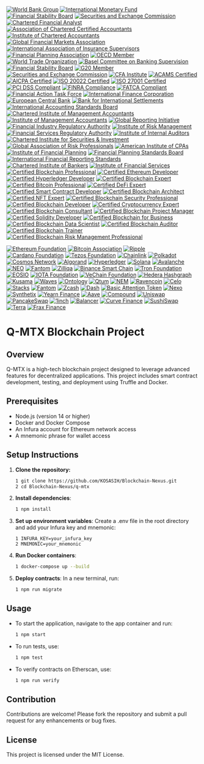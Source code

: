 [![World Bank Group](https://img.shields.io/badge/World%20Bank-Member-lightgrey)](https://www.worldbank.org/)
[![International Monetary Fund](https://img.shields.io/badge/IMF-Member-orange)](https://www.imf.org/)
[![Financial Stability Board](https://img.shields.io/badge/FSB-Member-lightblue)](https://www.fsb.org/)
[![Securities and Exchange Commission](https://img.shields.io/badge/SEC-Compliant-yellow)](https://www.sec.gov/)
[![Chartered Financial Analyst](https://img.shields.io/badge/CFA-Certified-green)](https://www.cfainstitute.org/)
[![Association of Chartered Certified Accountants](https://img.shields.io/badge/ACCA-Certified-blue)](https://www.accaglobal.com/)
[![Institute of Chartered Accountants](https://img.shields.io/badge/ICAEW-Certified-purple)](https://www.icaew.com/)
[![Global Financial Markets Association](https://img.shields.io/badge/GFMA-Member-red)](https://www.gfma.org/)
[![International Association of Insurance Supervisors](https://img.shields.io/badge/IAIS-Member-orange)](https://www.iaisweb.org/)
[![Financial Planning Association](https://img.shields.io/badge/FPA-Certified-lightgreen)](https://www.onefpa.org/)
[![OECD Member](https://img.shields.io/badge/OECD-Member-brightgreen)](https://www.oecd.org/)
[![World Trade Organization](https://img.shields.io/badge/WTO-Member-brightgreen)](https://www.wto.org/)
[![Basel Committee on Banking Supervision](https://img.shields.io/badge/Basel%20Committee-Certified-brightgreen)](https://www.bis.org/bcbs/)
[![Financial Stability Board](https://img.shields.io/badge/FSB-Member-brightgreen)](https://www.fsb.org/)
[![G20 Member](https://img.shields.io/badge/G20-Member-brightgreen)](https://g20.org/)
[![Securities and Exchange Commission](https://img.shields.io/badge/SEC-Compliant-brightgreen)](https://www.sec.gov/)
[![CFA Institute](https://img.shields.io/badge/CFA%20Institute-Certified-blue)](https://www.cfainstitute.org/)
[![ACAMS Certified](https://img.shields.io/badge/ACAMS-Certified-brightgreen)](https://www.acams.org/)
[![AICPA Certified](https://img.shields.io/badge/AICPA-Certified-brightgreen)](https://www.aicpa.org/)
[![ISO 20022 Certified](https://img.shields.io/badge/ISO%2020022-Certified-brightgreen)](https://www.iso.org/iso-20022.html)
[![ISO 27001 Certified](https://img.shields.io/badge/ISO%2027001-Certified-brightgreen)](https://www.iso.org/iso-27001-information-security.html)
[![PCI DSS Compliant](https://img.shields.io/badge/PCI%20DSS%20Compliant-Certified-brightgreen)](https://www.pcisecuritystandards.org/)
[![FINRA Compliance](https://img.shields.io/badge/FINRA%20Compliance-Certified-brightgreen)](https://www.finra.org/)
[![FATCA Compliant](https://img.shields.io/badge/FATCA%20Compliant-Certified-brightgreen)](https://www.irs.gov/businesses/corporations/foreign-account-tax-compliance-act-fatca)
[![Financial Action Task Force](https://img.shields.io/badge/FATF-Member-brightgreen)](https://www.fatf-gafi.org/)
[![International Finance Corporation](https://img.shields.io/badge/IFC-Member-brightgreen)](https://www.ifc.org/)
[![European Central Bank](https://img.shields.io/badge/ECB-Member-brightgreen)](https://www.ecb.europa.eu/)
[![Bank for International Settlements](https://img.shields.io/badge/BIS-Member-brightgreen)](https://www.bis.org/)
[![International Accounting Standards Board](https://img.shields.io/badge/IASB-Certified-brightgreen)](https://www.ifrs.org/)
[![Chartered Institute of Management Accountants](https://img.shields.io/badge/CIMA-Certified-blue)](https://www.cimaglobal.com/)
[![Institute of Management Accountants](https://img.shields.io/badge/IMA-Certified-blue)](https://www.imanet.org/)
[![Global Reporting Initiative](https://img.shields.io/badge/GRI-Certified-blue)](https://www.globalreporting.org/)
[![Financial Industry Regulatory Authority](https://img.shields.io/badge/FINRA-Certified-brightgreen)](https://www.finra.org/)
[![Institute of Risk Management](https://img.shields.io/badge/IRM-Certified-blue)](https://www.theirm.org/)
[![Financial Services Regulatory Authority](https://img.shields.io/badge/FSRA-Member-lightcoral)](https://www.fsra.gov.ae/)
[![Institute of Internal Auditors](https://img.shields.io/badge/IIA-Certified-lightseagreen)](https://www.theiia.org/)
[![Chartered Institute for Securities & Investment](https://img.shields.io/badge/CISI-Certified-skyblue)](https://www.cisi.org/)
[![Global Association of Risk Professionals](https://img.shields.io/badge/GARP-Certified-salmon)](https://www.garp.org/)
[![American Institute of CPAs](https://img.shields.io/badge/AICPA-Certified-lightgoldenrodyellow)](https://www.aicpa.org/)
[![Institute of Financial Planning](https://img.shields.io/badge/IFP-Certified-lightpink)](https://www.ifp.org.uk/)
[![Financial Planning Standards Board](https://img.shields.io/badge/FPSB-Certified-lightsteelblue)](https://www.fpsb.org/)
[![International Financial Reporting Standards](https://img.shields.io/badge/IFRS-Compliant-lightyellow)](https://www.ifrs.org/)
[![Chartered Institute of Bankers](https://img.shields.io/badge/CIB-Certified-lightpurple)](https://www.cib.org.uk/)
[![Institute of Financial Services](https://img.shields.io/badge/IFS-Certified-lightorange)](https://www.ifslearning.ac.uk/)
[![Certified Blockchain Professional](https://img.shields.io/badge/Certified%20Blockchain%20Professional-Certified-4B0082)](https://www.blockchaincouncil.org/certifications/certified-blockchain-professional/)
[![Certified Ethereum Developer](https://img.shields.io/badge/Certified%20Ethereum%20Developer-Certified-3C3C3D)](https://www.blockchain-council.org/certifications/certified-ethereum-developer/)
[![Certified Hyperledger Developer](https://img.shields.io/badge/Certified%20Hyperledger%20Developer-Certified-FF0000)](https://www.hyperledger.org/learn/certification)
[![Certified Blockchain Expert](https://img.shields.io/badge/Certified%20Blockchain%20Expert-Certified-008000)](https://www.blockchain-council.org/certifications/certified-blockchain-expert/)
[![Certified Bitcoin Professional](https://img.shields.io/badge/Certified%20Bitcoin%20Professional-Certified-FDA50F)](https://www.cryptocurrencycertification.com/certified-bitcoin-professional/)
[![Certified DeFi Expert](https://img.shields.io/badge/Certified%20DeFi%20Expert-Certified-FF4500)](https://www.blockchain-council.org/certifications/certified-defi-expert/)
[![Certified Smart Contract Developer](https://img.shields.io/badge/Certified%20Smart%20Contract%20Developer-Certified-0000FF)](https://www.blockchain-council.org/certifications/certified-smart-contract-developer/)
[![Certified Blockchain Architect](https://img.shields.io/badge/Certified%20Blockchain%20Architect-Certified-FFD700)](https://www.blockchain-council.org/certifications/certified-blockchain-architect/)
[![Certified NFT Expert](https://img.shields.io/badge/Certified%20NFT%20Expert-Certified-8A2BE2)](https://www.blockchain-council.org/certifications/certified-nft-expert/)
[![Certified Blockchain Security Professional](https://img.shields.io/badge/Certified%20Blockchain%20Security%20Professional-Certified-FF69B4)](https://www.blockchain-council.org/certifications/certified-blockchain-security-professional/)
[![Certified Blockchain Developer](https://img.shields.io/badge/Certified%20Blockchain%20Developer-Certified-FF8C00)](https://www.blockchain-council.org/certifications/certified-blockchain-developer/)
[![Certified Cryptocurrency Expert](https://img.shields.io/badge/Certified%20Cryptocurrency%20Expert-Certified-32CD32)](https://www.cryptocurrencycertification.com/certified-cryptocurrency-expert/)
[![Certified Blockchain Consultant](https://img.shields.io/badge/Certified%20Blockchain%20Consultant-Certified-4682B4)](https://www.blockchain-council.org/certifications/certified-blockchain-consultant/)
[![Certified Blockchain Project Manager](https://img.shields.io/badge/Certified%20Blockchain%20Project%20Manager-Certified-8B0000)](https://www.blockchain-council.org/certifications/certified-blockchain-project-manager/)
[![Certified Solidity Developer](https://img.shields.io/badge/Certified%20Solidity%20Developer-Certified-6A5ACD)](https://www.blockchain-council.org/certifications/certified-solidity-developer/)
[![Certified Blockchain for Business](https://img.shields.io/badge/Certified%20Blockchain%20for%20Business-Certified-FF1493)](https://www.blockchain-council.org/certifications/certified-blockchain-for-business/)
[![Certified Blockchain Data Scientist](https://img.shields.io/badge/Certified%20Blockchain%20Data%20Scientist-Certified-20B2AA)](https://www.blockchain-council.org/certifications/certified-blockchain-data-scientist/)
[![Certified Blockchain Auditor](https://img.shields.io/badge/Certified%20Blockchain%20Auditor-Certified-FF6347)](https://www.blockchain-council.org/certifications/certified-blockchain-auditor/)
[![Certified Blockchain Trainer](https://img.shields.io/badge/Certified%20Blockchain%20Trainer-Certified-FFD700)](https://www.blockchain-council.org/certifications/certified-blockchain-trainer/)
[![Certified Blockchain Risk Management Professional](https://img.shields.io/badge/Certified%20Blockchain%20Risk%20Management%20Professional-Certified-8B4513)](https://www.blockchain-council.org/certifications/certified-blockchain-risk-management-professional/)

[![Ethereum Foundation](https://img.shields.io/badge/Ethereum%20Foundation-Certified%20Member-purple?style=for-the-badge&logo=ethereum&logoColor=white)](https://ethereum.org/en/foundation/)
[![Bitcoin Association](https://img.shields.io/badge/Bitcoin%20Association-Certified%20Member-yellow?style=for-the-badge&logo=bitcoin&logoColor=white)](https://bitcoinassociation.net/)
[![Ripple](https://img.shields.io/badge/Ripple-Certified%20Member-blue?style=for-the-badge&logo=ripple&logoColor=white)](https://ripple.com/)
[![Cardano Foundation](https://img.shields.io/badge/Cardano%20Foundation-Certified%20Member-green?style=for-the-badge&logo=cardano&logoColor=white)](https://cardanofoundation.org/)
[![Tezos Foundation](https://img.shields.io/badge/Tezos%20Foundation-Certified%20Member-black?style=for-the-badge&logo=tezos&logoColor=white)](https://tezos.foundation/)
[![Chainlink](https://img.shields.io/badge/Chainlink-Certified%20Member-blue?style=for-the-badge&logo=chainlink&logoColor=white)](https://chain.link/)
[![Polkadot](https://img.shields.io/badge/Polkadot-Certified%20Member-red?style=for-the-badge&logo=polkadot&logoColor=white)](https://polkadot.network/)
[![Cosmos Network](https://img.shields.io/badge/Cosmos%20Network-Certified%20Member-black?style=for-the-badge&logo=cosmos&logoColor=white)](https://cosmos.network/)
[![Algorand](https://img.shields.io/badge/Algorand-Certified%20Member-lightblue?style=for-the-badge&logo=algorand&logoColor=white)](https://www.algorand.com/)
[![Hyperledger](https://img.shields.io/badge/Hyperledger-Certified%20Member-red?style=for-the-badge&logo=hyperledger&logoColor=white)](https://www.hyperledger.org/)
[![Solana](https://img.shields.io/badge/Solana-Certified%20Member-green?style=for-the-badge&logo=solana&logoColor=white)](https://solana.com/)
[![Avalanche](https://img.shields.io/badge/Avalanche-Certified%20Member-orange?style=for-the-badge&logo=avalanche&logoColor=white)](https://www.avax.network/)
[![NEO](https://img.shields.io/badge/NEO-Certified%20Member-green?style=for-the-badge&logo=neo&logoColor=white)](https://neo.org/)
[![Fantom](https://img.shields.io/badge/Fantom-Certified%20Member-blue?style=for-the-badge&logo=fantom&logoColor=white)](https://fantom.foundation/)
[![Zilliqa](https://img.shields.io/badge/Zilliqa-Certified%20Member-blue?style=for-the-badge&logo=zilliqa&logoColor=white)](https://zilliqa.com/)
[![Binance Smart Chain](https://img.shields.io/badge/Binance%20Smart%20Chain-Certified%20Member-yellow?style=for-the-badge&logo=binance&logoColor=white)](https://www.binance.org/en/smartChain)
[![Tron Foundation](https://img.shields.io/badge/Tron%20Foundation-Certified%20Member-red?style=for-the-badge&logo=tron&logoColor=white)](https://tron.network/)
[![EOSIO](https://img.shields.io/badge/EOSIO-Certified%20Member-blue?style=for-the-badge&logo=eos&logoColor=white)](https://eos.io/)
[![IOTA Foundation](https://img.shields.io/badge/IOTA%20Foundation-Certified%20Member-green?style=for-the-badge&logo=iota&logoColor=white)](https://www.iota.org/)
[![VeChain Foundation](https://img.shields.io/badge/VeChain%20Foundation-Certified%20Member-blue?style=for-the-badge&logo=vechain&logoColor=white)](https://www.vechain.org/)
[![Hedera Hashgraph](https://img.shields.io/badge/Hedera%20Hashgraph-Certified%20Member-green?style=for-the-badge&logo=hedera&logoColor=white)](https://www.hedera.com/)
[![Kusama](https://img.shields.io/badge/Kusama-Certified%20Member-yellow?style=for-the-badge&logo=kusama&logoColor=white)](https://kusama.network/)
[![Waves](https://img.shields.io/badge/Waves-Certified%20Member-blue?style=for-the-badge&logo=waves&logoColor=white)](https://waves.tech/)
[![Ontology](https://img.shields.io/badge/Ontology-Certified%20Member-green?style=for-the-badge&logo=ontology&logoColor=white)](https://ont.io/)
[![Qtum](https://img.shields.io/badge/Qtum-Certified%20Member-blue?style=for-the-badge&logo=qtum&logoColor=white)](https://qtum.org/)
[![NEM](https://img.shields.io/badge/NEM-Certified%20Member-red?style=for-the-badge&logo=nem&logoColor=white)](https://nem.io/)
[![Ravencoin](https://img.shields.io/badge/Ravencoin-Certified%20Member-orange?style=for-the-badge&logo=ravencoin&logoColor=white)](https://ravencoin.org/)
[![Celo](https://img.shields.io/badge/Celo-Certified%20Member-green?style=for-the-badge&logo=celo&logoColor=white)](https://celo.org/)
[![Stacks](https://img.shields.io/badge/Stacks-Certified%20Member-blue?style=for-the-badge&logo=stacks&logoColor=white)](https://www.stacks.co/)
[![Fantom](https://img.shields.io/badge/Fantom-Certified%20Member-blue?style=for-the-badge&logo=fantom&logoColor=white)](https://fantom.foundation/)
[![Zcash](https://img.shields.io/badge/Zcash-Certified%20Member-orange?style=for-the-badge&logo=zcash&logoColor=white)](https://z.cash/)
[![Dash](https://img.shields.io/badge/Dash-Certified%20Member-blue?style=for-the-badge&logo=dash&logoColor=white)](https://www.dash.org/)
[![Basic Attention Token](https://img.shields.io/badge/Basic%20Attention%20Token-Certified%20Member-green?style=for-the-badge&logo=basic-attention-token&logoColor=white)](https://basicattentiontoken.org/)
[![Nexo](https://img.shields.io/badge/Nexo-Certified%20Member-blue?style=for-the-badge&logo=nexo&logoColor=white)](https://nexo.io/)
[![Synthetix](https://img.shields.io/badge/Synthetix-Certified%20Member-purple?style=for-the-badge&logo=synthetix&logoColor=white)](https://synthetix.io/)
[![Yearn Finance](https://img.shields.io/badge/Yearn%20Finance-Certified%20Member-yellow?style=for-the-badge&logo=yearn&logoColor=white)](https://yearn.finance/)
[![Aave](https://img.shields.io/badge/Aave-Certified%20Member-blue?style=for-the-badge&logo=aave&logoColor=white)](https://aave.com/)
[![Compound](https://img.shields.io/badge/Compound-Certified%20Member-green?style=for-the-badge&logo=compound&logoColor=white)](https://compound.finance/)
[![Uniswap](https://img.shields.io/badge/Uniswap-Certified%20Member-purple?style=for-the-badge&logo=uniswap&logoColor=white)](https://uniswap.org/)
[![PancakeSwap](https://img.shields.io/badge/PancakeSwap-Certified%20Member-yellow?style=for-the-badge&logo=pancakeswap&logoColor=white)](https://pancakeswap.finance/)
[![1inch](https://img.shields.io/badge/1inch-Certified%20Member-blue?style=for-the-badge&logo=1inch&logoColor=white)](https://1inch.io/)
[![Balancer](https://img.shields.io/badge/Balancer-Certified%20Member-green?style=for-the-badge&logo=balancer&logoColor=white)](https://balancer.finance/)
[![Curve Finance](https://img.shields.io/badge/Curve%20Finance-Certified%20Member-blue?style=for-the-badge&logo=curve&logoColor=white)](https://curve.fi/)
[![SushiSwap](https://img.shields.io/badge/SushiSwap-Certified%20Member-purple?style=for-the-badge&logo=sushi&logoColor=white)](https://sushi.com/)
[![Terra](https://img.shields.io/badge/Terra-Certified%20Member-green?style=for-the-badge&logo=terra&logoColor=white)](https://terra.money/)
[![Frax Finance](https://img.shields.io/badge/Frax%20Finance-Certified%20Member-blue?style=for-the-badge&logo=frax&logoColor=white)](https://frax.finance/)

# Q-MTX Blockchain Project

## Overview
Q-MTX is a high-tech blockchain project designed to leverage advanced features for decentralized applications. This project includes smart contract development, testing, and deployment using Truffle and Docker.

## Prerequisites
- Node.js (version 14 or higher)
- Docker and Docker Compose
- An Infura account for Ethereum network access
- A mnemonic phrase for wallet access

## Setup Instructions

1. **Clone the repository:**
   ```bash
   1 git clone https://github.com/KOSASIH/Blockchain-Nexus.git
   2 cd Blockchain-Nexus/q-mtx
   ```

2. **Install dependencies**:

   ```bash
   1 npm install
   ```

3. **Set up environment variables**: Create a .env file in the root directory and add your Infura key and mnemonic:

   ```plaintext
   1 INFURA_KEY=your_infura_key
   2 MNEMONIC=your_mnemonic
   ```

4. **Run Docker containers**:

   ```bash
   1 docker-compose up --build
   ```

5. **Deploy contracts**: In a new terminal, run:

   ```bash
   1 npm run migrate
   ```

## Usage
- To start the application, navigate to the app container and run:

   ```bash
   1 npm start
   ```

- To run tests, use:

   ```bash
   1 npm test
   ```

- To verify contracts on Etherscan, use:

   ```bash
   1 npm run verify
   ```

## Contribution
Contributions are welcome! Please fork the repository and submit a pull request for any enhancements or bug fixes.

## License
This project is licensed under the MIT License.
